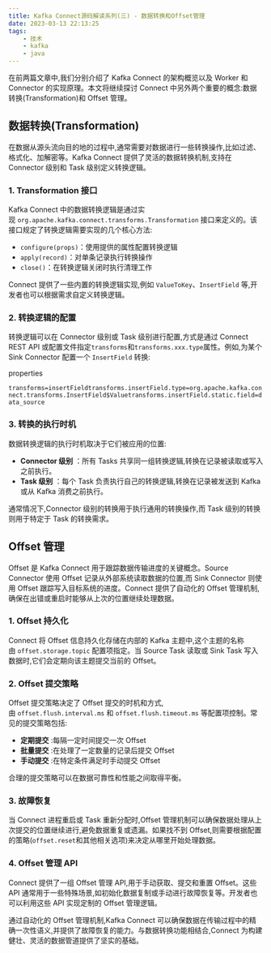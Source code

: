 ```yaml
---
title: Kafka Connect源码解读系列(三) - 数据转换和Offset管理
date: 2023-03-13 22:13:25
tags: 
    - 技术
    - kafka
    - java
---
```


在前两篇文章中,我们分别介绍了 Kafka Connect 的架构概览以及 Worker 和 Connector 的实现原理。本文将继续探讨 Connect 中另外两个重要的概念:数据转换(Transformation)和 Offset 管理。

## **数据转换(Transformation)**

在数据从源头流向目的地的过程中,通常需要对数据进行一些转换操作,比如过滤、格式化、加解密等。Kafka Connect 提供了灵活的数据转换机制,支持在 Connector 级别和 Task 级别定义转换逻辑。

### **1. Transformation 接口**

Kafka Connect 中的数据转换逻辑是通过实现 `org.apache.kafka.connect.transforms.Transformation` 接口来定义的。该接口规定了转换逻辑需要实现的几个核心方法:

- `configure(props)`：使用提供的属性配置转换逻辑
- `apply(record)`：对单条记录执行转换操作
- `close()`：在转换逻辑关闭时执行清理工作

Connect 提供了一些内置的转换逻辑实现,例如 `ValueToKey`、`InsertField` 等,开发者也可以根据需求自定义转换逻辑。

### **2. 转换逻辑的配置**

转换逻辑可以在 Connector 级别或 Task 级别进行配置,方式是通过 Connect REST API 或配置文件指定`transforms`和`transforms.xxx.type`属性。例如,为某个 Sink Connector 配置一个 `InsertField` 转换:

properties

`transforms=insertFieldtransforms.insertField.type=org.apache.kafka.connect.transforms.InsertField$Valuetransforms.insertField.static.field=data_source`

### **3. 转换的执行时机**

数据转换逻辑的执行时机取决于它们被应用的位置:

- **Connector 级别** ：所有 Tasks 共享同一组转换逻辑,转换在记录被读取或写入之前执行。
- **Task 级别** ：每个 Task 负责执行自己的转换逻辑,转换在记录被发送到 Kafka 或从 Kafka 消费之前执行。

通常情况下,Connector 级别的转换用于执行通用的转换操作,而 Task 级别的转换则用于特定于 Task 的转换需求。

## **Offset 管理**

Offset 是 Kafka Connect 用于跟踪数据传输进度的关键概念。Source Connector 使用 Offset 记录从外部系统读取数据的位置,而 Sink Connector 则使用 Offset 跟踪写入目标系统的进度。Connect 提供了自动化的 Offset 管理机制,确保在出错或重启时能够从上次的位置继续处理数据。

### **1. Offset 持久化**

Connect 将 Offset 信息持久化存储在内部的 Kafka 主题中,这个主题的名称由 `offset.storage.topic` 配置项指定。当 Source Task 读取或 Sink Task 写入数据时,它们会定期向该主题提交当前的 Offset。

### **2. Offset 提交策略**

Offset 提交策略决定了 Offset 提交的时机和方式,由 `offset.flush.interval.ms` 和 `offset.flush.timeout.ms` 等配置项控制。常见的提交策略包括:

- **定期提交** :每隔一定时间提交一次 Offset
- **批量提交** :在处理了一定数量的记录后提交 Offset
- **手动提交** :在特定条件满足时手动提交 Offset

合理的提交策略可以在数据可靠性和性能之间取得平衡。

### **3. 故障恢复**

当 Connect 进程重启或 Task 重新分配时,Offset 管理机制可以确保数据处理从上次提交的位置继续进行,避免数据重复或遗漏。如果找不到 Offset,则需要根据配置的策略(`offset.reset`和其他相关选项)来决定从哪里开始处理数据。

### **4. Offset 管理 API**

Connect 提供了一组 Offset 管理 API,用于手动获取、提交和重置 Offset。这些 API 通常用于一些特殊场景,如初始化数据复制或手动进行故障恢复等。开发者也可以利用这些 API 实现定制的 Offset 管理逻辑。

通过自动化的 Offset 管理机制,Kafka Connect 可以确保数据在传输过程中的精确一次性语义,并提供了故障恢复的能力。与数据转换功能相结合,Connect 为构建健壮、灵活的数据管道提供了坚实的基础。
